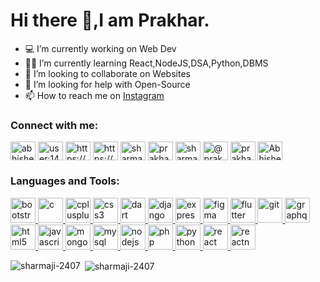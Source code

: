 
# Hi there 👋,I am Prakhar.

- 💻 I’m currently working on Web Dev
- 👨‍💻 I’m currently learning React,NodeJS,DSA,Python,DBMS	
- 👯 I’m looking to collaborate on Websites
- 🤔 I’m looking for help with Open-Source 
- 📫 How to reach me on [Instagram](https://www.instagram.com/sharmaji_2407_/?hl=en)

<p align="left" style="color:red;">
<h3 align="left">Connect with me:</h3>

<a href="https://www.linkedin.com/in/prakhar-sharma-366687127/" target="blank"><img align="center" src="https://cdn.jsdelivr.net/npm/simple-icons@3.0.1/icons/linkedin.svg" alt="abhishek-kumar-dev" height="30" width="40" /></a>
<a href="https://stackoverflow.com/users/14484067/prakhar-sharma" target="blank"><img align="center" src="https://cdn.jsdelivr.net/npm/simple-icons@3.0.1/icons/stackoverflow.svg" alt="user:14484067" height="30" width="40" /></a>
<a href="https://www.facebook.com/prakhar.sharma.2407/" target="blank"><img align="center" src="https://cdn.jsdelivr.net/npm/simple-icons@3.0.1/icons/facebook.svg" alt="https://www.facebook.com/prakhar.sharma.2407" height="30" width="40" /></a>
<a href="https://www.instagram.com/sharmaji_2407_/" target="blank"><img align="center" src="https://cdn.jsdelivr.net/npm/simple-icons@3.0.1/icons/instagram.svg" alt="https://www.instagram.com/sharmaji_2407_/" height="30" width="40" /></a>
<a href="https://www.codechef.com/users/sharmaji_2407" target="blank"><img align="center" src="https://cdn.jsdelivr.net/npm/simple-icons@3.1.0/icons/codechef.svg" alt="sharmaji_2407" height="30" width="40" /></a>
<a href="https://www.hackerrank.com/prakharksharma" target="blank"><img align="center" src="https://cdn.jsdelivr.net/npm/simple-icons@3.0.1/icons/hackerrank.svg" alt="prakharksharma" height="30" width="40" /></a>
<a href="https://leetcode.com/sharmaji-2407/" target="blank"><img align="center" src="https://cdn.jsdelivr.net/npm/simple-icons@3.0.1/icons/leetcode.svg" alt="sharmaji-2407" height="30" width="40" /></a>
<a href="https://www.hackerearth.com/@prakhar616" target="blank"><img align="center" src="https://cdn.jsdelivr.net/npm/simple-icons@3.0.1/icons/hackerearth.svg" alt="@prakhar616" height="30" width="40" /></a>
<a href="https://auth.geeksforgeeks.org/user/prakharksharma/profile" target="blank"><img align="center" src="https://cdn.jsdelivr.net/npm/simple-icons@3.0.1/icons/geeksforgeeks.svg" alt="prakharksharma/profile" height="30" width="40" /></a>
<a href="https://dev.to/sharmaji2407">
  <img align="center" src="https://d2fltix0v2e0sb.cloudfront.net/dev-badge.svg" alt="Abhishek Kumar's DEV Profile" height="30" width="40">
</a>
</p>

<h3 align="left">Languages and Tools:</h3>
<p align="left"> <a href="https://getbootstrap.com" target="_blank"> <img src="https://devicons.github.io/devicon/devicon.git/icons/bootstrap/bootstrap-plain.svg" alt="bootstrap" width="40" height="40"/> </a> <a href="https://www.cprogramming.com/" target="_blank"> <img src="https://devicons.github.io/devicon/devicon.git/icons/c/c-original.svg" alt="c" width="40" height="40"/> </a> <a href="https://www.w3schools.com/cpp/" target="_blank"> <img src="https://devicons.github.io/devicon/devicon.git/icons/cplusplus/cplusplus-original.svg" alt="cplusplus" width="40" height="40"/> </a> <a href="https://www.w3schools.com/css/" target="_blank"> <img src="https://devicons.github.io/devicon/devicon.git/icons/css3/css3-original-wordmark.svg" alt="css3" width="40" height="40"/> </a> <a href="https://dart.dev" target="_blank"> <img src="https://www.vectorlogo.zone/logos/dartlang/dartlang-icon.svg" alt="dart" width="40" height="40"/> </a> <a href="https://www.djangoproject.com/" target="_blank"> <img src="https://devicons.github.io/devicon/devicon.git/icons/django/django-original.svg" alt="django" width="40" height="40"/> </a> <a href="https://expressjs.com" target="_blank"> <img src="https://devicons.github.io/devicon/devicon.git/icons/express/express-original-wordmark.svg" alt="express" width="40" height="40"/> </a> <a href="https://www.figma.com/" target="_blank"> <img src="https://www.vectorlogo.zone/logos/figma/figma-icon.svg" alt="figma" width="40" height="40"/> </a> <a href="https://flutter.dev" target="_blank"> <img src="https://www.vectorlogo.zone/logos/flutterio/flutterio-icon.svg" alt="flutter" width="40" height="40"/> </a> <a href="https://git-scm.com/" target="_blank"> <img src="https://www.vectorlogo.zone/logos/git-scm/git-scm-icon.svg" alt="git" width="40" height="40"/> </a> <a href="https://graphql.org" target="_blank"> <img src="https://www.vectorlogo.zone/logos/graphql/graphql-icon.svg" alt="graphql" width="40" height="40"/> </a> <a href="https://www.w3.org/html/" target="_blank"> <img src="https://devicons.github.io/devicon/devicon.git/icons/html5/html5-original-wordmark.svg" alt="html5" width="40" height="40"/> </a> <a href="https://developer.mozilla.org/en-US/docs/Web/JavaScript" target="_blank"> <img src="https://devicons.github.io/devicon/devicon.git/icons/javascript/javascript-original.svg" alt="javascript" width="40" height="40"/> </a> <a href="https://www.mongodb.com/" target="_blank"> <img src="https://devicons.github.io/devicon/devicon.git/icons/mongodb/mongodb-original-wordmark.svg" alt="mongodb" width="40" height="40"/> </a> <a href="https://www.mysql.com/" target="_blank"> <img src="https://devicons.github.io/devicon/devicon.git/icons/mysql/mysql-original-wordmark.svg" alt="mysql" width="40" height="40"/> </a> <a href="https://nodejs.org" target="_blank"> <img src="https://devicons.github.io/devicon/devicon.git/icons/nodejs/nodejs-original-wordmark.svg" alt="nodejs" width="40" height="40"/> </a> <a href="https://www.php.net" target="_blank"> <img src="https://devicons.github.io/devicon/devicon.git/icons/php/php-original.svg" alt="php" width="40" height="40"/> </a> <a href="https://www.python.org" target="_blank"> <img src="https://devicons.github.io/devicon/devicon.git/icons/python/python-original.svg" alt="python" width="40" height="40"/> </a> <a href="https://reactjs.org/" target="_blank"> <img src="https://devicons.github.io/devicon/devicon.git/icons/react/react-original-wordmark.svg" alt="react" width="40" height="40"/> </a> <a href="https://reactnative.dev/" target="_blank"> <img src="https://reactnative.dev/img/header_logo.svg" alt="reactnative" width="40" height="40"/> </a> </p>

<p><img align="left" src="https://github-readme-stats.vercel.app/api/top-langs/?username=sharmaji-2407&layout=compact&theme=dracula" alt="sharmaji-2407" /></p>

<p>&nbsp;<img align="center" src="https://github-readme-stats.vercel.app/api?username=sharmaji-2407&show_icons=true&theme=dracula" alt="sharmaji-2407" /></p>
